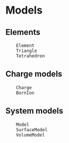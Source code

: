 # Models

## Elements
```@docs
    Element
    Triangle
    Tetrahedron
```

## Charge models
```@docs
    Charge
    BornIon
```

## System models
```@docs
    Model
    SurfaceModel
    VolumeModel
```
